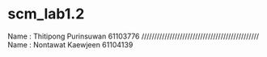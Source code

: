 # scm_lab1.2
Name : Thitipong Purinsuwan 61103776
//////////////////////////////////////////////
Name : Nontawat Kaewjeen 61104139